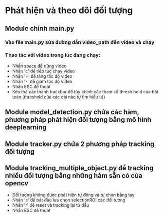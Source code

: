 # Phát hiện và theo dõi đối tượng
## Module chính main.py
### Vào file main.py sửa đường dẫn video_path đến video và chạy
### Thao tác với video trong lúc đang chạy:
- Nhấn space để dừng video
- Nhấn 'c' để tiếp tục chạy video
- Nhấn '+' để tăng tốc độ video
- Nhấn '-' để giảm tốc độ video
- Nhấn ESC để thoát
- Kéo thả các thanh trackbar để tùy chỉnh các tham số thresh hold của bài toán (threshold của các cái nào tự tìm hiểu :)))

## Module model_detection.py chứa các hàm, phương pháp phát hiện đối tượng bằng mô hình deeplearning
## Module tracker.py chứa 2 phương pháp tracking đối tượng
## Module tracking_multiple_object.py để tracking nhiều đối tượng bằng những hàm sẵn có của opencv
- Đối tượng không được phát hiện tự động và tự chọn bằng tay
- Nhấn 's' để bắt đâu lựa chọn selectionROI các đối tượng
- Nhấn 'r' để reset và tracking lại từ đầu
- Nhấn ESC để thoát
